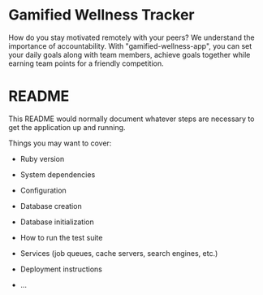 # Gamified Wellness Tracker
How do you stay motivated remotely with your peers? We understand the importance of accountability. With "gamified-wellness-app", you can set your daily goals along with team members, achieve goals together while earning team points for a friendly competition.


# README

This README would normally document whatever steps are necessary to get the
application up and running.

Things you may want to cover:

* Ruby version

* System dependencies

* Configuration

* Database creation

* Database initialization

* How to run the test suite

* Services (job queues, cache servers, search engines, etc.)

* Deployment instructions

* ...
